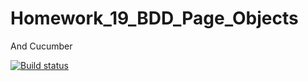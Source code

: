 # Homework_19_BDD_Page_Objects
And Cucumber

[![Build status](https://ci.appveyor.com/api/projects/status/eikql6me3i2mx8po?svg=true)](https://ci.appveyor.com/project/Adamizgoi/homework-19-bdd-page-objects)
